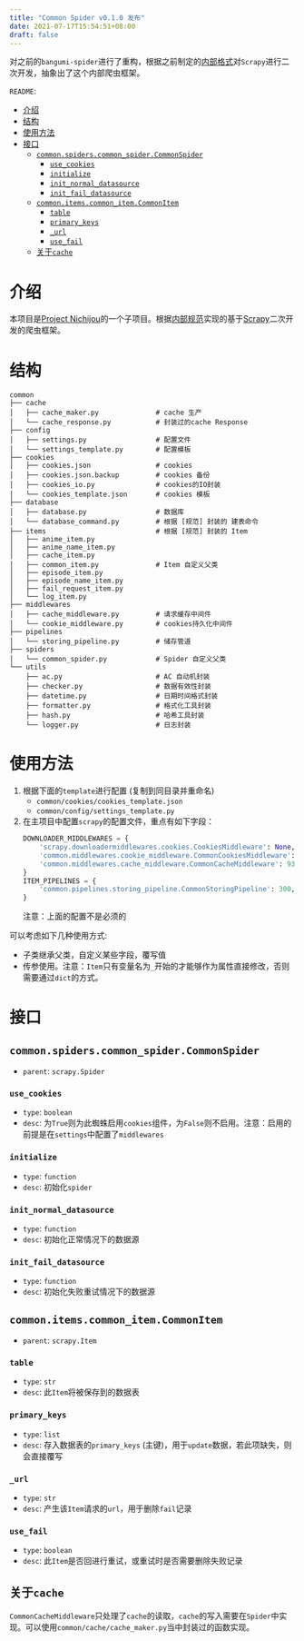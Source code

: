 ```yaml
---
title: "Common Spider v0.1.0 发布"
date: 2021-07-17T15:54:51+08:00
draft: false
---
```

对之前的`bangumi-spider`进行了重构，根据之前制定的[内部格式](https://github.com/project-nichijou/intro/blob/master/doc.md)对`Scrapy`进行二次开发，抽象出了这个内部爬虫框架。

`README`:

- [介绍](#介绍)
- [结构](#结构)
- [使用方法](#使用方法)
- [接口](#接口)
	- [`common.spiders.common_spider.CommonSpider`](#commonspiderscommon_spidercommonspider)
		- [`use_cookies`](#use_cookies)
		- [`initialize`](#initialize)
		- [`init_normal_datasource`](#init_normal_datasource)
		- [`init_fail_datasource`](#init_fail_datasource)
	- [`common.items.common_item.CommonItem`](#commonitemscommon_itemcommonitem)
		- [`table`](#table)
		- [`primary_keys`](#primary_keys)
		- [`_url`](#_url)
		- [`use_fail`](#use_fail)
	- [关于`cache`](#关于cache)

# 介绍

本项目是[Project Nichijou](https://github.com/project-nichijou/intro)的一个子项目。根据[内部规范](https://github.com/project-nichijou/intro/blob/master/doc.md)实现的基于[Scrapy](https://scrapy.org/)二次开发的爬虫框架。

# 结构

```
common
├── cache
│   ├── cache_maker.py              # cache 生产
│   └── cache_response.py           # 封装过的cache Response
├── config
│   ├── settings.py                 # 配置文件
│   └── settings_template.py        # 配置模板
├── cookies
│   ├── cookies.json                # cookies
│   ├── cookies.json.backup         # cookies 备份
│   ├── cookies_io.py               # cookies的IO封装
│   └── cookies_template.json       # cookies 模板
├── database
│   ├── database.py                 # 数据库
│   └── database_command.py         # 根据 [规范] 封装的 建表命令
├── items                           # 根据 [规范] 封装的 Item
│   ├── anime_item.py
│   ├── anime_name_item.py
│   ├── cache_item.py
│   ├── common_item.py              # Item 自定义父类
│   ├── episode_item.py
│   ├── episode_name_item.py
│   ├── fail_request_item.py
│   └── log_item.py
├── middlewares
│   ├── cache_middleware.py         # 请求缓存中间件
│   └── cookie_middleware.py        # cookies持久化中间件
├── pipelines
│   └── storing_pipeline.py         # 储存管道
├── spiders
│   └── common_spider.py            # Spider 自定义父类
└── utils
    ├── ac.py                       # AC 自动机封装
    ├── checker.py                  # 数据有效性封装
    ├── datetime.py                 # 日期时间格式封装
    ├── formatter.py                # 格式化工具封装
    ├── hash.py                     # 哈希工具封装
    └── logger.py                   # 日志封装
```

# 使用方法

1. 根据下面的`template`进行配置 (复制到同目录并重命名)
   - `common/cookies/cookies_template.json`
   - `common/config/settings_template.py`
2. 在主项目中配置`scrapy`的配置文件，重点有如下字段：
	```python
	DOWNLOADER_MIDDLEWARES = {
		'scrapy.downloadermiddlewares.cookies.CookiesMiddleware': None,
		'common.middlewares.cookie_middleware.CommonCookiesMiddleware': 920,
		'common.middlewares.cache_middleware.CommonCacheMiddleware': 930,
	}
	ITEM_PIPELINES = {
		'common.pipelines.storing_pipeline.CommonStoringPipeline': 300,
	}
	```
	注意：上面的配置不是必须的

可以考虑如下几种使用方式:
- 子类继承父类，自定义某些字段，覆写值
- 传参使用。注意：`Item`只有变量名为`_`开始的才能够作为属性直接修改，否则需要通过`dict`的方式。

# 接口

## `common.spiders.common_spider.CommonSpider`

- `parent`: `scrapy.Spider`

### `use_cookies`

- `type`: `boolean`
- `desc`: 为`True`则为此蜘蛛启用`cookies`组件，为`False`则不启用。注意：启用的前提是在`settings`中配置了`middlewares`

### `initialize`

- `type`: `function`
- `desc`: 初始化`spider`

### `init_normal_datasource`

- `type`: `function`
- `desc`: 初始化正常情况下的数据源

### `init_fail_datasource`

- `type`: `function`
- `desc`: 初始化失败重试情况下的数据源

## `common.items.common_item.CommonItem`

- `parent`: `scrapy.Item`

### `table`

- `type`: `str`
- `desc`: 此`Item`将被保存到的数据表

### `primary_keys`

- `type`: `list`
- `desc`: 存入数据表的`primary_keys` (主键)，用于`update`数据，若此项缺失，则会直接覆写

### `_url`

- `type`: `str`
- `desc`: 产生该`Item`请求的`url`，用于删除`fail`记录

### `use_fail`

- `type`: `boolean`
- `desc`: 此`Item`是否回进行重试，或重试时是否需要删除失败记录

## 关于`cache`

`CommonCacheMiddleware`只处理了`cache`的读取，`cache`的写入需要在`Spider`中实现。可以使用`common/cache/cache_maker.py`当中封装过的函数实现。
